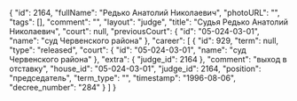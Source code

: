 {
    "id": 2164,
    "fullName": "Редько Анатолий Николаевич",
    "photoURL": "",
    "tags": [],
    "comment": "",
    "layout": "judge",
    "title": "Судья Редько Анатолий Николаевич",
    "court": null,
    "previousCourt": {
        "id": "05-024-03-01",
        "name": "суд Червенского района"
    },
    "career": [
        {
            "id": 929,
            "term": null,
            "type": "released",
            "court": {
                "id": "05-024-03-01",
                "name": "суд Червенского района"
            },
            "extra": {
                "judge_id": 2164
            },
            "comment": "выход в отставку",
            "house_id": "05-024-03-01",
            "judge_id": 2164,
            "position": "председатель",
            "term_type": "",
            "timestamp": "1996-08-06",
            "decree_number": "284"
        }
    ]
}